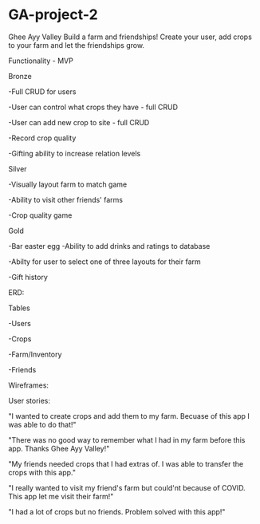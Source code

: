 # GA-project-2
Ghee Ayy Valley
Build a farm and friendships! Create your user, add crops to your farm and let the friendships grow.
	
Functionality - MVP

Bronze

-Full CRUD for users
	
-User can control what crops they have - full CRUD

-User can add new crop to site - full CRUD

-Record crop quality

-Gifting ability to increase relation levels

Silver

-Visually layout farm to match game 

-Ability to visit other friends' farms

-Crop quality game

Gold

-Bar easter egg  -Ability to add drinks and ratings to database

-Abilty for user to select one of three layouts for their farm  

-Gift history


ERD:

Tables 
	
-Users
	
-Crops

-Farm/Inventory

-Friends


Wireframes:

User stories:

"I wanted to create crops and add them to my farm. Becuase of this app I was able to do that!"

"There was no good way to remember what I had in my farm before this app. Thanks Ghee Ayy Valley!"

"My friends needed crops that I had extras of. I was able to transfer the crops with this app."

"I really wanted to visit my friend's farm but could'nt because of COVID. This app let me visit their farm!"

"I had a lot of crops but no friends. Problem solved with this app!"
